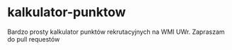 # kalkulator-punktow
Bardzo prosty kalkulator punktów rekrutacyjnych na WMI UWr. Zapraszam do pull requestów 
